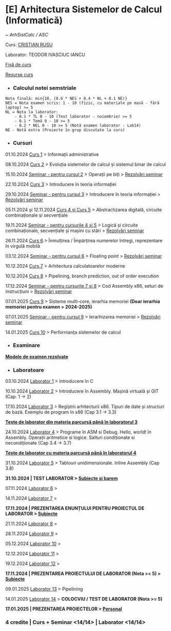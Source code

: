 # [E] Arhitectura Sistemelor de Calcul (Informatică)
~ *ArhSistCalc / ASC*

Curs: [CRISTIAN RUSU](mailto:cristian.rusu@fmi.unibuc.ro)

Laborator: TEODOR IVASCIUC IANCU

[Fișă de curs](https://cursuri.fmi.unibuc.ro/api/uploads/0a837b11-f157-4b1b-9b66-e742fb5d4ced.pdf)

[Resurse curs](https://cs.unibuc.ro/~crusu/asc/)



* ### Calculul notei semstriale

```
Nota finală: min{10, (0.6 * NES + 0.4 * NL + 0.1 NE)}
NES = Nota examen scris: 1 - 10 (fizic, cu materiale pe masă - fără laptop) >= 5
NL = Nota la laborator:
    - 0.1 * TL 0 - 10 (Test laborator - noiembrie) >= 5
    - 0.1 * Temă 0 - 10 >= 5
    - 0.2 * NEL 0 - 10 >= 5 (Notă examen laborator - Lab14)
NE - Notă extra (Proiecte în grup discutate la curs)
```


* ### Cursuri

01.10.2024 [Curs 1](./Cursuri/Curs%200x00.pdf) > Informații administrative

08.10.2024 [Curs 2](./Cursuri/Curs%200x01.pdf) > Evoluția sistemelor de calcul și sistemul binar de calcul

15.10.2024 [Seminar - pentru cursul 2](./Seminare/Seminarul%20I/Seminar%200x00.pdf) > Operații pe biți > [Rezolvări seminar](./Seminare/Seminarul%20I/Rezolvări.pdf)

22.10.2024 [Curs 3](./Cursuri/Curs%200x02.pdf) > Introducere în teoria informației

29.10.2024 [Seminar - pentru cursul 3](./Seminare/Seminarul%20II/Seminar%200x01.pdf) > Introducere în teoria informației > [Rezolvări seminar](./Seminare/Seminarul%20II/Rezolvări.pdf)

05.11.2024 și 12.11.2024 [Curs 4 și Curs 5](./Cursuri/Curs%200x03.pdf) > Abstractizarea digitală, circuite combinaționale și secvențiale

19.11.2024 [Seminar - pentru cursurile 4 și 5](./Seminare/Seminarul%20III/Seminar%200x02.pdf) > Logică și circuite combinaționale, secvențiale și mașini cu stări > [Rezolvări seminar](./Seminare/Seminarul%20III/Rezolvări.pdf)

26.11.2024 [Curs 6](./Cursuri/Curs%200x05.pdf) > Înmulțirea / Împărțirea numerelor întregi, reprezentare în virgulă mobilă

03.12.2024 [Seminar - pentru cursul 6](./Seminare/Seminarul%20IV/Seminar%200x03.pdf) > Floating point > [Rezolvări seminar](./Seminare/Seminarul%20IV/Rezolvări.pdf)

10.12.2024 [Curs 7](./Cursuri/Curs%200x06.pdf) > Arhitectura calculatoarelor moderne

10.12.2024 [Curs 8](./Cursuri/Curs%200x08.pdf) > Pipelining, branch prediction, out of order execution

17.12.2024 [Seminar - pentru cursurile 7 și 8](./Seminare/Seminarul%20V/Seminar%200x04.pdf) > Cod Assembly x86, seturi de instrucțiuni > [Rezolvări seminar](./Seminare/Seminarul%20V/Rezolvări.pdf)

07.01.2025 [Curs 9](./Cursuri/Curs%200x09.pdf) > Sisteme multi-core, ierarhia memoriei **(Doar ierarhia memoriei pentru examen > 2024-2025)**

07.01.2025 [Seminar - pentru cursul 9](./Seminare/Seminarul%20VI/Seminarul%200x05.pdf) > Ierarhizarea memoriei > [Rezolvări seminar](./Seminare/Seminarul%20VI/Rezolvări.pdf)

14.01.2025 [Curs 10](./Cursuri/Curs%200x0A.pdf) > Performanța sistemelor de calcul

* ### Examinare

**[Modele de examen rezolvate](./Examen/)**


* ### Laboratoare

03.10.2024 [Laborator 1](../Arhitectura%20Sistemelor%20de%20Calcul/Laboratoare/Laboratorul%20I/) > Introducere în C

10.10.2024 [Laborator 2](../Arhitectura%20Sistemelor%20de%20Calcul/Laboratoare/Laboratorul%20II%20-%20V/) > Introducere în Assembly. Mașină virtuală și GIT (Cap. 1 -> 2)

17.10.2024 [Laborator 3](../Arhitectura%20Sistemelor%20de%20Calcul/Laboratoare/Laboratorul%20II%20-%20V/) > Regiștrii arhitecturii x86. Tipuri de date și structuri de bază. Exemplu de program în x86 (Cap 3.1 -> 3.3)

[**Teste de laborator din materia parcursă până în laboratorul 3**](./Laboratoare/Teste%20de%20laborator/Test%20Laborator%202.md)

24.10.2024 [Laborator 4](../Arhitectura%20Sistemelor%20de%20Calcul/Laboratoare/Laboratorul%20II%20-%20V/) > Programe în ASM si Debug. Hello, world! în Assembly. Operații aritmetice si logice. Salturi condiționate si necondiționate (Cap 3.4 -> 3.7)

[**Teste de laborator cu materia parcursă până în laboratorul 4**](./Laboratoare/Teste%20de%20laborator/Test%20Laborator%203.md)

31.10.2024 [Laborator 5](../Arhitectura%20Sistemelor%20de%20Calcul/Laboratoare/Laboratorul%20II%20-%20V/) > Tablouri unidimensionale. Inline Assembly (Cap 3.8)

**31.10.2024 | TEST LABORATOR > [Subiecte și barem](https://drive.google.com/file/d/1TDFnZe8cdy2Ky_BLvz2Ru8ibCIld2u7X/view?usp=drive_link)**

07.11.2024 [Laborator 6]() >

14.11.2024 [Laborator 7]() >

**17.11.2024 | PREZENTAREA ENUNȚULUI PENTRU PROIECTUL DE LABORATOR > [Subiecte](/Semestrul%20I/Arhitectura%20Sistemelor%20de%20Calcul/Proiecte/Proiect%20obligatoriu/)**

21.11.2024 [Laborator 8]() >

28.11.2024 [Laborator 9]() > 

05.12.2024 [Laborator 10]() >

12.12.2024 [Laborator 11]() >

19.12.2024 [Laborator 12]() >

**17.11.2024 | PREZENTAREA PROIECTULUI DE LABORATOR (Nota >= 5) > [Subiecte](/Semestrul%20I/Arhitectura%20Sistemelor%20de%20Calcul/Proiecte/Proiect%20obligatoriu/)**

09.01.2025 [Laborator 13]() > Pipelining

14.01.2025 [Laborator 14]() > **COLOCVIU / TEST DE LABORATOR (Nota >= 5)**

**17.01.2025 | PREZENTAREA PROIECTELOR > [Personal]()**


### **4 credite | Curs + Seminar <14/14> | Laborator <14/14>**